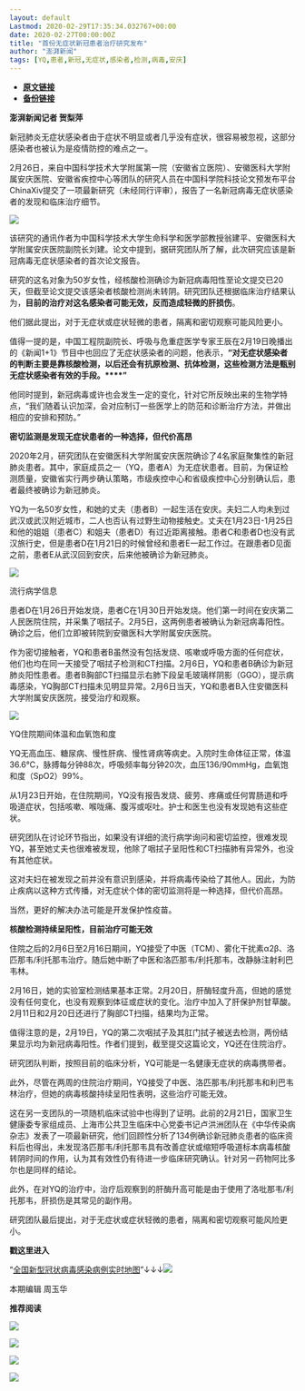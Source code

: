 ```yaml
---
layout: default
Lastmod: 2020-02-29T17:35:34.032767+00:00
date: 2020-02-27T00:00:00Z
title: "首份无症状新冠患者治疗研究发布"
author: "澎湃新闻"
tags: [YQ,患者,新冠,无症状,感染者,检测,病毒,安庆]
---
```


* [**原文链接**](https://mp.weixin.qq.com/s/sT6Qd4SN-z4rGBCxHm49lA)
* [**备份链接**](http://archive.today/sB7y1)


**澎湃新闻记者 贺梨萍**

  

新冠肺炎无症状感染者由于症状不明显或者几乎没有症状，很容易被忽视，这部分感染者也被认为是疫情防控的难点之一。

2月26日，来自中国科学技术大学附属第一院（安徽省立医院）、安徽医科大学附属安庆医院、安徽省疾控中心等团队的研究人员在中国科学院科技论文预发布平台ChinaXiv提交了一项最新研究（未经同行评审），报告了一名新冠病毒无症状感染者的发现和临床治疗细节。  

  

![](/images/post/345d7101c556f86f252c63cd2e46787f.jpg)

  

该研究的通讯作者为中国科学技术大学生命科学和医学部教授翁建平、安徽医科大学附属安庆医院副院长刘建。论文中提到，据研究团队所了解，此次研究应该是新冠病毒无症状感染者的首次论文报告。

研究的这名对象为50岁女性，经核酸检测确诊为新冠病毒阳性至论文提交已20天，但截至论文提交该感染者核酸检测尚未转阴。研究团队还根据临床治疗结果认为，**目前的治疗对这名感染者可能无效，反而造成轻微的肝损伤**。

他们据此提出，对于无症状或症状轻微的患者，隔离和密切观察可能风险更小。

值得一提的是，中国工程院副院长、呼吸与危重症医学专家王辰在2月19日晚播出的《新闻1+1》节目中也回应了无症状感染者的问题，他表示，**“对无症状感染者的判断主要是靠核酸检测，以后还会有抗原检测、抗体检测，这些检测方法是甄别无症状感染者有效的手段。****”**

他同时提到，新冠病毒或许也会发生一定的变化，针对它所反映出来的生物学特点，“我们随着认识加深，会对应制订一些医学上的防范和诊断治疗方法，并做出相应的安排和预防。”

**密切监测是发现无症状患者的一种选择，但代价高昂**

2020年2月，研究团队在安徽医科大学附属安庆医院确诊了4名家庭聚集性的新冠肺炎患者。其中，家庭成员之一（YQ，患者A）为无症状患者。目前，为保证检测质量，安徽省实行两步确认策略，市级疾控中心和省级疾控中心分别确认后，患者最终被确诊为新冠肺炎。

YQ为一名50岁女性，和她的丈夫（患者B）一起生活在安庆。夫妇二人均未到过武汉或武汉附近城市，二人也否认有过野生动物接触史。丈夫在1月23日-1月25日和他的姐姐（患者C）和姐夫（患者D）有过近距离接触。患者C和患者D也没有武汉旅行史，但是患者D在1月21日的时候曾经和患者E一起工作过。在跟患者D见面之前，患者E从武汉回到安庆，后来他被确诊为新冠肺炎。  

  

![](/images/post/5ac12d4bcabba73677c8df0711a1c7cc.jpg)

流行病学信息  
  

患者D在1月26日开始发烧，患者C在1月30日开始发烧。他们第一时间在安庆第二人民医院住院，并采集了咽拭子。2月5日，这两例患者被确认为新冠病毒阳性。确诊之后，他们立即被转院到安徽医科大学附属安庆医院。

作为密切接触者，YQ和患者B虽然没有包括发烧、咳嗽或呼吸方面的任何症状，他们也均在同一天接受了咽拭子检测和CT扫描。2月6日，YQ和患者B确诊为新冠肺炎阳性患者。患者B胸部CT扫描显示右肺下段呈毛玻璃样阴影（GGO），提示病毒感染，YQ胸部CT扫描未见明显异常。2月6日当天，YQ和患者B入住安徽医科大学附属安庆医院，接受治疗和观察。  

  

![](/images/post/1abaeb8a80efbc62cc37d67cb5b8d7b3.jpg)

YQ住院期间体温和血氧饱和度  
  

YQ无高血压、糖尿病、慢性肝病、慢性肾病等病史。入院时生命体征正常，体温36.6℃，脉搏每分钟88次，呼吸频率每分钟20次，血压136/90mmHg，血氧饱和度（SpO2）99%。

从1月23日开始，在住院期间，YQ没有报告发烧、疲劳、疼痛或任何胃肠道和呼吸道症状，包括咳嗽、喉咙痛、腹泻或呕吐。护士和医生也没有发现她有这些症状。

研究团队在讨论环节指出，如果没有详细的流行病学询问和密切监控，很难发现YQ，甚至她丈夫也很难被发现，他除了咽拭子呈阳性和CT扫描肺有异常外，也没有其他症状。

这对夫妇在被发现之前并没有意识到感染，并将病毒传染给了其他人。因此，为防止疾病以这种方式传播，对无症状个体的密切监测将是一种选择，但代价高昂。

当然，更好的解决办法可能是开发保护性疫苗。

**核酸检测持续呈阳性，目前治疗可能无效**

住院之后的2月6日至2月16日期间，YQ接受了中医（TCM）、雾化干扰素α2β、洛匹那韦/利托那韦治疗。随后她中断了中医和洛匹那韦/利托那韦，改静脉注射利巴韦林。

2月16日，她的实验室检测结果基本正常。2月20日，肝酶轻度升高，但她的感觉没有任何变化，也没有观察到体征或症状的变化。治疗中加入了肝保护剂甘草酸。2月11日和2月20日还进行了胸部CT扫描，结果均为正常。

值得注意的是，2月19日，YQ的第二次咽拭子及其肛门拭子被送去检测，两份结果显示均为新冠病毒阳性。作者们提到，截至提交这篇论文，YQ还在住院治疗。

研究团队判断，按照目前的临床分析，YQ可能是一名健康无症状的病毒携带者。

此外，尽管在两周的住院治疗期间，YQ接受了中医、洛匹那韦/利托那韦和利巴韦林治疗，但她的病毒核酸持续呈阳性表明，这些治疗可能无效。

这在另一支团队的一项随机临床试验中也得到了证明。此前的2月21日，国家卫生健康委专家组成员、上海市公共卫生临床中心党委书记卢洪洲团队在《中华传染病杂志》发表了一项最新研究，他们回顾性分析了134例确诊新冠肺炎患者的临床资料后也得出，未发现洛匹那韦/利托那韦具有改善症状或缩短呼吸道标本病毒核酸转阴时间的作用，认为其有效性仍有待进一步临床研究确认。针对另一药物阿比多尔也是同样的结论。

此外，在对YQ的治疗中，治疗后观察到的肝酶升高可能是由于使用了洛吡那韦/利托那韦，肝损伤是其常见的副作用。

研究团队最后提出，对于无症状或症状轻微的患者，隔离和密切观察可能风险更小。

  

  

**戳这里进入**

“[全国新型冠状病毒感染病例实时地图](http://projects.thepaper.cn/thepaper-cases/839studio/feiyan/)”↓↓↓[![](/images/post/15a4bc01c19b9e56f61d4f79069e4c63.jpg)](http://projects.thepaper.cn/thepaper-cases/839studio/feiyan/)

本期编辑 周玉华  

  

**推荐阅读**

[![](/images/post/f1f712a41c833b925f580fc6afb6134e.jpg)](http://mp.weixin.qq.com/s?__biz=MjM5MzI5NTU3MQ==&mid=2651592190&idx=1&sn=1c71ea092657d170ce72634620c5075e&chksm=bd6188428a160154df3260c291a14142a49847bdfdfdbd7d54f39d69d080fcb8db503724ac4a&scene=21#wechat_redirect)

[![](/images/post/12e0d94be82829ed4f958ea785fc7b62.jpg)](http://mp.weixin.qq.com/s?__biz=MjM5MzI5NTU3MQ==&mid=2651587716&idx=1&sn=9cf340714786ffd74330418b03bccf7c&chksm=bd6199388a16102e76351195f852c7325de5e1620da5882bd04ccd1ff7d24b0b5dff09895509&scene=21#wechat_redirect)

[![](/images/post/0f946a6acf34edfdf665414ae255c945.jpg)](http://mp.weixin.qq.com/s?__biz=MjM5MzI5NTU3MQ==&mid=2651585255&idx=2&sn=136f3ef9f9abdd1ab722689f35b2ea21&chksm=bd66675b8a11ee4ddd602c3691afebbf451bc20f23f829a7b50fba13a055eaa003bbd313dd04&scene=21#wechat_redirect)

[![](/images/post/faa036129172f4ba4cb775ad946d1eff.jpg)](https://a.app.qq.com/o/simple.jsp?pkgname=com.wondertek.paper)

